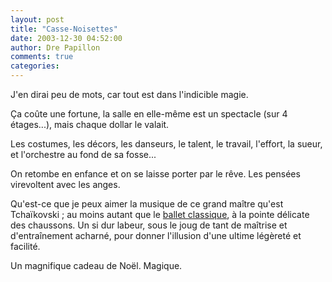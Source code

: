```yaml
---
layout: post
title: "Casse-Noisettes"
date: 2003-12-30 04:52:00
author: Dre Papillon
comments: true
categories: 
---
```



J'en dirai peu de mots, car tout est dans l'indicible magie.

Ça coûte une fortune, la salle en elle-même est un spectacle (sur 4 étages...), mais chaque dollar le valait.

Les costumes, les décors, les danseurs, le talent, le travail, l'effort, la sueur, et l'orchestre au fond de sa fosse...

On retombe en enfance et on se laisse porter par le rêve.  Les pensées virevoltent avec les anges.

Qu'est-ce que je peux aimer la musique de ce grand maître qu'est Tchaïkovski ; au moins autant que le [ballet classique](http://www.grandsballets.qc.ca/fr/index_saison_cassenoisette.cfm), à la pointe délicate des chaussons.  Un si dur labeur, sous le joug de tant de maîtrise et d'entraînement acharné, pour donner l'illusion d'une ultime légèreté et facilité. 

Un magnifique cadeau de Noël.  Magique.